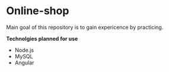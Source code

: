 # Online-shop

Main goal of this repository is to gain expericence by practicing.

**Technolgies planned for use**

- Node.js
- MySQL
- Angular